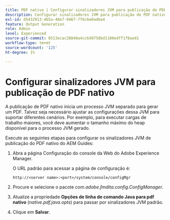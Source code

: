 ```yaml
---
title: PDF nativo | Configurar sinalizadores JVM para publicação de PDF nativo
description: Configurar sinalizadores JVM para publicação de PDF nativo
exl-id: d5432913-4b5a-48e7-9467-7f6c6e0adbe4
feature: Output Generation
role: Admin
level: Experienced
source-git-commit: 0513ecac38840a4cc649758bd1180edff1f8aed1
workflow-type: tm+mt
source-wordcount: '125'
ht-degree: 1%

---
```


# Configurar sinalizadores JVM para publicação de PDF nativo

A publicação de PDF nativo inicia um processo JVM separado para gerar um PDF. Talvez seja necessário ajustar as configurações dessa JVM para suportar diferentes cenários. Por exemplo, para executar cargas de trabalho maiores, você deve aumentar o tamanho máximo do heap disponível para o processo JVM gerado.

Execute as seguintes etapas para configurar os sinalizadores JVM de publicação do PDF nativo do AEM Guides:

1. Abra a página Configuração do console da Web do Adobe Experience Manager.

   O URL padrão para acessar a página de configuração é:

   ```http
   http://<server name>:<port>/system/console/configMgr
   ```

1. Procure e selecione o pacote *com.adobe.fmdita.config.ConfigManager*.

1. Atualize a propriedade **Opções de linha de comando Java para pdf nativo** (*native.pdf.java.opts*) para passar por sinalizadores JVM padrão.



1. Clique em **Salvar**.
